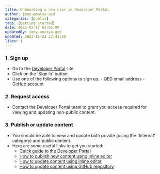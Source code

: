 ```yaml
---
title: Onboarding a new user in Developer Portal
author: jeny-amatya-qed
categories: [public]
tags: [getting started]
date: 2023-05-17 02:05:00 
updatedBy: jeny-amatya-qed
updated: 2023-11-21 23:41:10 
likes: 1
---
```


### 1. Sign up 

* Go to the [Developer Portal](https://developer.qed.qld.gov.au/) site.
*  Click on the 'Sign In' button.
* Use one of the following options to sign up.
    \- QED email address
    \- GitHub account

### 2. Request access

* Contact the Developer Portal team to grant you access required for viewing and updating non-public content.

### 3. Publish or update content 

*  You should be able to view and update both private (using the 'Internal' category) and public content.
* Here are some useful links to get you started:
    - [Quick guide to the Developer Portal](/public/Quick-guide-to-the-DevPortal/)
    - [How to publish new content using inline editor](/public/How-to-add-a-new-post-using-the-inline-editing-tool/)
    - [How to update content using inline editor](/public/How-to-edit-an-existing-post-in-Developer-Portal/)
    - [How to update content using GitHub repository](/public/How-to-edit-a-post-using-GitHub-repository/)